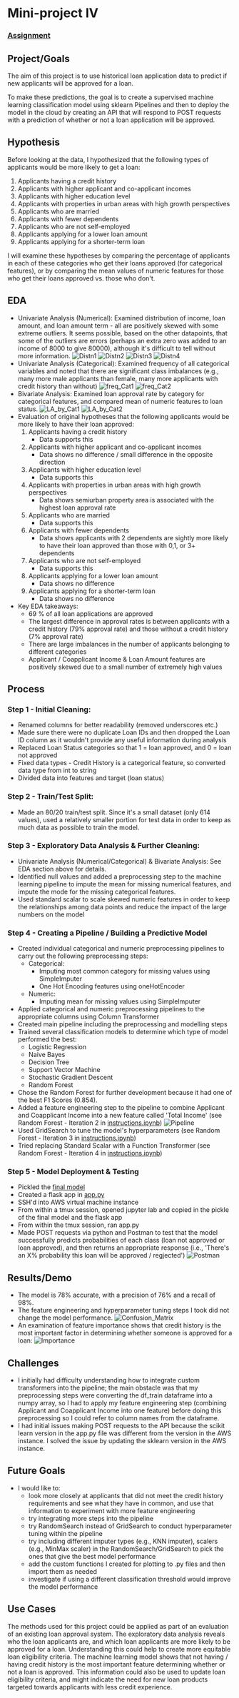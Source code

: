 # Mini-project IV

### [Assignment](assignment.md)

## Project/Goals
The aim of this project is to use historical loan application data to predict if new applicants will be approved for a loan.

To make these predictions, the goal is to create a supervised machine learning classification model using sklearn Pipelines and then to deploy the model in the cloud by creating an API that will respond to POST requests with a prediction of whether or not a loan application will be approved. 

## Hypothesis

Before looking at the data, I hypothesized that the following types of applicants would be more likely to get a loan:

1. Applicants having a credit history 
2. Applicants with higher applicant and co-applicant incomes
3. Applicants with higher education level
4. Applicants with properties in urban areas with high growth perspectives
5. Applicants who are married
6. Applicants with fewer dependents
7. Applicants who are not self-employed
8. Applicants applying for a lower loan amount
9. Applicants applying for a shorter-term loan

I will examine these hypotheses by comparing the percentage of applicants in each of these categories who get their loans approved (for categorical features), or by comparing the mean values of numeric features for those who get their loans approved vs. those who don't.

## EDA 
- Univariate Analysis (Numerical): Examined distribution of income, loan amount, and loan amount term - all are positively skewed with some extreme outliers. It seems possible, based on the other datapoints, that some of the outliers are errors (perhaps an extra zero was added to an income of 8000 to give 80000), although it's difficult to tell without more information.
![Distn1](images/Applicant_Income_Distn.png)
![Distn2](images/Coapplicant_Income_Distn.png)
![Distn3](images/Loan_Amount_Distn.png)
![Distn4](images/Loan_Amount_Term.png)
- Univariate Analysis (Categorical): Examined frequency of all categorical variables and noted that there are significant class imbalances (e.g., many more male applicants than female, many more applicants with credit history than without)
![freq_Cat1](images/Category_Frequency1.png)
![freq_Cat2](images/Category_Frequency2.png)
- Bivariate Analysis: Examined loan approval rate by category for categorical features, and compared mean of numeric features to loan status.
![LA_by_Cat1](images/Loan_Approval_Rate_by_Category(1).png)
![LA_by_Cat2](images/Loan_Approval_Rate_by_Category(2).png)
- Evaluation of original hypotheses that the following applicants would be more likely to have their loan approved:
    1. Applicants having a credit history
        - Data supports this
    2. Applicants with higher applicant and co-applicant incomes 
        - Data shows no difference / small difference in the opposite direction
    3. Applicants with higher education level
        - Data supports this
    4. Applicants with properties in urban areas with high growth perspectives
        - Data shows semiurban property area is associated with the highest loan approval rate
    5. Applicants who are married
        - Data supports this
    6. Applicants with fewer dependents
        - Data shows applicants with 2 dependents are sightly more likely to have their loan approved than those with 0,1, or 3+ dependents
    7. Applicants who are not self-employed
        - Data supports this
    8. Applicants applying for a lower loan amount
        - Data shows no difference
    9. Applicants applying for a shorter-term loan
        - Data shows no difference
- Key EDA takeaways:
    - 69 % of all loan applications are approved
    - The largest difference in approval rates is between applicants with a credit history (79% approval rate) and those without a credit history (7% approval rate)
    - There are large imbalances in the number of applicants belonging to different categories
    - Applicant / Coapplicant Income & Loan Amount features are positively skewed due to a small number of extremely high values


## Process
### Step 1 - Initial Cleaning:
- Renamed columns for better readability (removed underscores etc.)
- Made sure there were no duplicate Loan IDs and then dropped the Loan ID column as it wouldn't provide any useful information during analysis
- Replaced Loan Status categories so that 1 = loan approved, and 0 = loan not approved
- Fixed data types - Credit History is a categorical feature, so converted data type from int to string
- Divided data into features and target (loan status)
### Step 2 - Train/Test Split:
- Made an 80/20 train/test split. Since it's a small dataset (only 614 values), used a relatively smaller portion for test data in order to keep as much data as possible to train the model.
### Step 3 - Exploratory Data Analysis & Further Cleaning:
- Univariate Analysis (Numerical/Categorical) & Bivariate Analysis: See EDA section above for details.
- Identified null values and added a preprocessing step to the machine learning pipeline to impute the mean for missing numerical features, and impute the mode for the missing categorical features.
- Used standard scalar to scale skewed numeric features in order to keep the relationships among data points and reduce the impact of the large numbers on the model
### Step 4 - Creating a Pipeline / Building a Predictive Model
- Created individual categorical and numeric preprocessing pipelines to carry out the following preprocessing steps:
    - Categorical: 
        - Imputing most common category for missing values using SimpleImputer
        - One Hot Encoding features using oneHotEncoder
    - Numeric:
        - Imputing mean for missing values using SimpleImputer
- Applied categorical and numeric preprocessing pipelines to the appropriate columns using Column Transformer
- Created main pipeline including the preprocessing and modelling steps
- Trained several classification models to determine which type of model performed the best:
    - Logistic Regression
    - Naive Bayes
    - Decision Tree
    - Support Vector Machine
    - Stochastic Gradient Descent
    - Random Forest
- Chose the Random Forest for further development because it had one of the best F1 Scores (0.854).
- Added a feature engineering step to the pipeline to combine Applicant and Coapplicant Income into a new feature called 'Total Income' (see Random Forest - Iteration 2 in [instructions.ipynb](notebooks/instructions.ipynb))
![Pipeline](images/Pipelinev2.jpg)
- Used GridSearch to tune the model's hyperparameters (see Random Forest - Iteration 3 in [instructions.ipynb](notebooks/instructions.ipynb))
- Tried replacing Standard Scalar with a Function Transformer (see Random Forest - Iteration 4 in [instructions.ipynb](notebooks/instructions.ipynb)) 

### Step 5 - Model Deployment & Testing
- Pickled the [final model](data/rf_model1.pkl)
- Created a flask app in [app.py](src/app.py)
- SSH'd into AWS virtual machine instance
- From within a tmux session, opened jupyter lab and copied in the pickle of the final model and the flask app
- From within the tmux session, ran app.py
- Made POST requests via python and Postman to test that the model successfully predicts probabilities of each class (loan not approved or loan approved), and then returns an appropriate response (i.e., 'There's an X% probability this loan will be approved / regjected')
![Postman](images/Postman_loan_status_probability.jpg)

## Results/Demo
- The model is 78% accurate, with a precision of 76% and a recall of 98%.
- The feature engineering and hyperparameter tuning steps I took did not change the model performance.
![Confusion_Matrix](images/rf_model1_confusion_matrix.png)
- An examination of feature importance shows that credit history is the most important factor in determining whether someone is approved for a loan:
![Importance](images/Relative_Feature_Importance.png)

## Challenges
- I initially had difficulty understanding how to integrate custom transformers into the pipeline; the main obstacle was that my preprocessing steps were converting the df_train dataframe into a numpy array, so I had to apply my feature engineering step (combining Applicant and Coapplicant Income into one feature) before doing this preprocessing so I could refer to column names from the dataframe.
- I had initial issues making POST requests to the API because the scikit learn version in the app.py file was different from the version in the AWS instance.  I solved the issue by updating the sklearn version in the AWS instance.

## Future Goals
- I would like to:
    - look more closely at applicants that did not meet the credit history requirements and see what they have in common, and use that information to experiment with more feature engineering
    - try integrating more steps into the pipeline
    - try RandomSearch instead of GridSearch to conduct hyperparameter tuning within the pipeline
    - try including different imputer types (e.g., KNN imputer), scalers (e.g., MinMax scaler) in the RandomSearch/GridSearch to pick the ones that give the best model performance
    - add the custom functions I created for plotting to .py files and then import them as needed
    - investigate if using a different classification threshold would improve the model performance

## Use Cases
The methods used for this project could be applied as part of an evaluation of an existing loan approval system. The exploratory data analysis reveals who the loan applicants are, and which loan applicants are more likely to be approved for a loan. Understanding this could help to create more equitable loan eligibility criteria. The machine learning model shows that not having / having credit history is the most important feature determining whether or not a loan is approved. This information could also be used to update loan eligibility criteria, and might indicate the need for new loan products targeted towards applicants with less credit experience.

